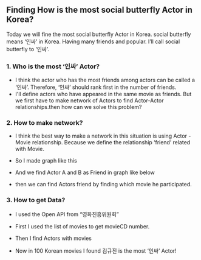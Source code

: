 ## Finding How is the most social butterfly Actor in Korea? 


Today we will fine the most social butterfly Actor in Korea. social butterfly means ‘인싸’ in Korea. Having many friends and popular.
I’ll call social butterfly to ‘인싸’.

### 1. Who is the most ‘인싸’ Actor?
- I think the actor who has the most friends among actors can be called a ‘인싸’. Therefore, ‘인싸’ should rank first in the number of friends.
- I'll define actors who have appeared in the same movie as friends.
But we first have to make network of Actors to find Actor-Actor relationships.then how can we solve this problem?


### 2. How to make network?

- I think the best way to make a network in this situation is using Actor - Movie relationship.
Because we define the relationship ‘friend’ related with Movie.

- So I made graph like this 

- And we find Actor A and B as Friend in graph like below

- then we can find Actors friend by finding which movie he participated.


### 3. How to get Data?

- I used the Open API from “영화진흥위원회”

- First I used the list of movies to get movieCD number.

- Then I find Actors with movies

- Now in 100 Korean movies I found 김규진 is the most ‘인싸’ Actor!